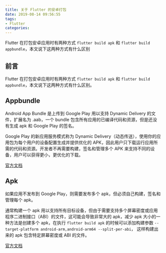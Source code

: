 ```yaml
---
title: 关于 Flutter 的安卓打包
date: 2019-08-14 09:56:55
tags:
- Flutter
categories:
---
```



Flutter 在打包安卓应用时有两种方式 `flutter build apk` 和 `flutter build appbundle`，本文说下这两种方式有什么区别

<!--more-->


## 前言

Flutter 在打包安卓应用时有两种方式 `flutter build apk` 和 `flutter build appbundle`，本文说下这两种方式有什么区别。

## Appbundle

Android App Bundle 是上传到 Google Play 用以支持 Dynamic Delivery 的文件，扩展名为 .aab，一个 bundle 包含所有应用的已编译代码和资源，但是还没有生成 apk 和 Google Play 的签名。

Google Play 的新应用服务模式称为 Dynamic Delivery（动态传送），使用你的应用包为每个用户的设备配置生成并提供优化的 APK，因此用户只下载运行应用所需的代码和资源。开发者不再需要构建，签名和管理多个 APK 来支持不同的设备，用户可以获得更小，更优化的下载。

[官方文档](https://developer.android.com/guide/app-bundle)

## Apk

如果应用不发布到 Google Play，则需要发布多个 apk，但必须自己构建，签名和管理每个 apk。

通常构建一个 apk 用以支持所有目标设备，但由于需要支持多个屏幕密度或应用程序二进制接口（ABI）的文件，这可能会导致非常大的 apk，减少 apk 大小的一种方法是创建多个 apk，在执行 `flutter build apk` 的时候可以添加构建参数 `--target-platform android-arm,android-arm64 --split-per-abi`， 这样构建出来的 apk 包含特定屏幕密度或 ABI 的文件。

[官方文档](https://developer.android.com/studio/build/configure-apk-splits)
